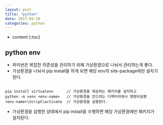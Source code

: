 ```yaml
---
layout: post
title: "python"
date: 2017-04-28
categories: python
---
```


* content
{:toc}

## python env
* 파이썬은 복잡한 의존성을 관리하기 위해 가상환경으로 나눠서 관리하는게 좋다.
* 가상환경을 나눠서 pip install을 하게 되면 해당 env의 site-package에만 설치가 된다.

```

pip install virtualenv      // 가상환경을 제공하는 패키지를 설치하고
python -m venv <env-name>   // 가상환경을 만드려는 디렉터리에서 명령어실행
<env-name>\Script\activate  // 가상환경을 실행한다.  

```

* 가상환경을 실행한 상태에서 pip install을 수행하면 해당 가상환경에만 패키지가 설치된다.
